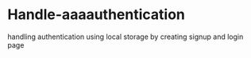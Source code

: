 # Handle-aaaauthentication
handling authentication using local storage by creating signup and login page
